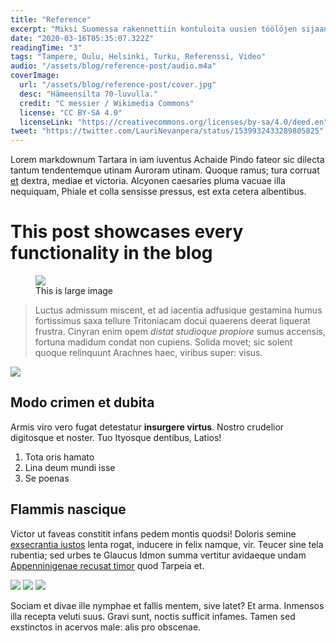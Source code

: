 ```yaml
---
title: "Reference"
excerpt: "Miksi Suomessa rakennettiin kontuloita uusien töölöjen sijaan 60-70 luvuilla?"
date: "2020-03-16T05:35:07.322Z"
readingTime: "3"
tags: "Tampere, Oulu, Helsinki, Turku, Referenssi, Video"
audio: "/assets/blog/reference-post/audio.m4a"
coverImage:
  url: "/assets/blog/reference-post/cover.jpg"
  desc: "Hämeensilta 70-luvulla."
  credit: "C messier / Wikimedia Commons"
  license: "CC BY-SA 4.0"
  licenseLink: "https://creativecommons.org/licenses/by-sa/4.0/deed.en"
tweet: "https://twitter.com/LauriNevanpera/status/1539932433289805825"
---
```


Lorem markdownum Tartara in iam iuventus Achaide Pindo fateor sic dilecta tantum
tendentemque utinam Auroram utinam. Quoque ramus; tura corruat
[et](http://exigit-et.io/) dextra, mediae et victoria. Alcyonen caesaries pluma
vacuae illa nequiquam, Phiale et colla sensisse pressus, est exta cetera
albentibus.

# This post showcases every functionality in the blog

<figure>
  <img src="/assets/blog/reference-post/cover.jpg" />
  <figcaption>This is large image</figcaption>
</figure>

> Luctus admissum miscent, et ad iacentia adfusique gestamina humus fortissimus
> saxa tellure Tritoniacam docui quaerens deerat liquerat frustra. Cinyran enim
> opem _distat studioque propiore_ sumus accensis, fortuna madidum condat non
> cupiens. Solida movet; sic solent quoque relinquunt Arachnes haec, viribus
> super: visus.

![](/assets/blog/reference-post/cover.jpg)

## Modo crimen et dubita

Armis viro vero fugat detestatur **insurgere virtus**. Nostro crudelior
digitosque et noster. Tuo Ityosque dentibus, Latios!

1. Tota oris hamato
2. Lina deum mundi isse
3. Se poenas

## Flammis nascique

Victor ut faveas constitit infans pedem montis quodsi! Doloris semine
[exsecrantia iustos](http://suo.com/atramnisi) lenta rogat, inducere in felix
namque, vir. Teucer sine tela rubentia; sed urbes te Glaucus Idmon summa
vertitur avidaeque undam [Appenninigenae recusat
timor](http://deum.net/non-parte) quod Tarpeia et.

<native-gallery-wrapper>
  <native-gallery>
    <img src="/assets/blog/reference-post/cover.jpg" id="img1" />
    <img src="/assets/blog/reference-post/cover.jpg" id="img2" />
    <img src="/assets/blog/reference-post/cover.jpg" id="img3" />
  </native-gallery>
</native-gallery-wrapper>

Sociam et divae ille nymphae et fallis mentem, sive latet? Et arma. Inmensos
illa recepta veluti suus. Gravi sunt, noctis sufficit infames. Tamen sed
exstinctos in acervos male: alis pro obscenae.
